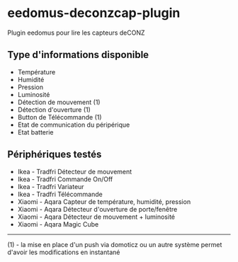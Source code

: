 # eedomus-deconzcap-plugin

Plugin eedomus pour lire les capteurs deCONZ

## Type d'informations disponible

* Température
* Humidité
* Pression
* Luminosité
* Détection de mouvement (1)
* Détection d'ouverture (1)
* Button de Télécommande (1)
* Etat de communication du péripérique
* Etat batterie


## Périphériques testés 

* Ikea - Tradfri Détecteur de mouvement
* Ikea - Tradfri Commande On/Off
* Ikea - Tradfri Variateur
* Ikea - Tradfri Télécommande
* Xiaomi - Aqara Capteur de température, humidité, pression
* Xiaomi - Aqara Détecteur d'ouverture de porte/fenêtre
* Xiaomi - Aqara Détecteur de mouvement + luminosité
* Xiaomi - Aqara Magic Cube

***
(1) - la mise en place d'un push via domoticz ou un autre système permet d'avoir les modifications en instantané

